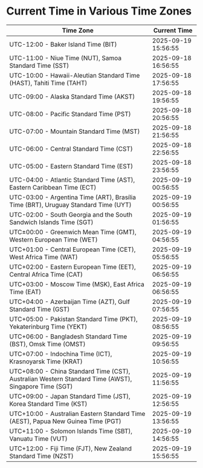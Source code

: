 # Current Time in Various Time Zones

| Time Zone | Current Time |
|-----------|--------------|
| UTC-12:00 - Baker Island Time (BIT) | 2025-09-19 15:56:55 |
| UTC-11:00 - Niue Time (NUT), Samoa Standard Time (SST) | 2025-09-18 16:56:55 |
| UTC-10:00 - Hawaii-Aleutian Standard Time (HAST), Tahiti Time (TAHT) | 2025-09-18 17:56:55 |
| UTC-09:00 - Alaska Standard Time (AKST) | 2025-09-18 19:56:55 |
| UTC-08:00 - Pacific Standard Time (PST) | 2025-09-18 20:56:55 |
| UTC-07:00 - Mountain Standard Time (MST) | 2025-09-18 21:56:55 |
| UTC-06:00 - Central Standard Time (CST) | 2025-09-18 22:56:55 |
| UTC-05:00 - Eastern Standard Time (EST) | 2025-09-18 23:56:55 |
| UTC-04:00 - Atlantic Standard Time (AST), Eastern Caribbean Time (ECT) | 2025-09-19 00:56:55 |
| UTC-03:00 - Argentina Time (ART), Brasília Time (BRT), Uruguay Standard Time (UYT) | 2025-09-19 00:56:55 |
| UTC-02:00 - South Georgia and the South Sandwich Islands Time (SGT) | 2025-09-19 01:56:55 |
| UTC±00:00 - Greenwich Mean Time (GMT), Western European Time (WET) | 2025-09-19 04:56:55 |
| UTC+01:00 - Central European Time (CET), West Africa Time (WAT) | 2025-09-19 05:56:55 |
| UTC+02:00 - Eastern European Time (EET), Central Africa Time (CAT) | 2025-09-19 06:56:55 |
| UTC+03:00 - Moscow Time (MSK), East Africa Time (EAT) | 2025-09-19 06:56:55 |
| UTC+04:00 - Azerbaijan Time (AZT), Gulf Standard Time (GST) | 2025-09-19 07:56:55 |
| UTC+05:00 - Pakistan Standard Time (PKT), Yekaterinburg Time (YEKT) | 2025-09-19 08:56:55 |
| UTC+06:00 - Bangladesh Standard Time (BST), Omsk Time (OMST) | 2025-09-19 09:56:55 |
| UTC+07:00 - Indochina Time (ICT), Krasnoyarsk Time (KRAT) | 2025-09-19 10:56:55 |
| UTC+08:00 - China Standard Time (CST), Australian Western Standard Time (AWST), Singapore Time (SGT) | 2025-09-19 11:56:55 |
| UTC+09:00 - Japan Standard Time (JST), Korea Standard Time (KST) | 2025-09-19 12:56:55 |
| UTC+10:00 - Australian Eastern Standard Time (AEST), Papua New Guinea Time (PGT) | 2025-09-19 13:56:55 |
| UTC+11:00 - Solomon Islands Time (SBT), Vanuatu Time (VUT) | 2025-09-19 14:56:55 |
| UTC+12:00 - Fiji Time (FJT), New Zealand Standard Time (NZST) | 2025-09-19 15:56:55 |
